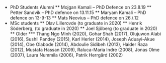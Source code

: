 * PhD Students Alumni
** Mojgan Kamali – PhD Defence on 23.8.19
** Petter Sandvik – PhD defence on 13.11.15
** Maryam Kamali – PhD defence on 13-9-13
** Mats Neovius – PhD defence on 26.\\.12
* MSc students
** Olav Lillerovde (to graduate in 2020)
** Henrik Söderberg, (to graduate in 2020)
** Joel Sjöberg (to graduate in 2020)
** Older 
*** Thang Ngo Minh (2020), Gohar Shah (2017), Olujuwon Alabi (2016), Sushil Pandey (2015), Karl Herler (2014), Joseph Aduayi-Akue (2014), Obe Olabode (2014), Abdoulie Sidibeh (2013), Haider Raza (2012), Mustafa Hassan (2009), Raluca-Maria Indre (2008), Jonas Olme (2007), Laura Nummila (2006), Patrik Herrgård (2002)
